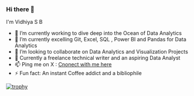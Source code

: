 ### Hi there  👋 
I'm Vidhiya S B


 - 🔭 I’m currently working to dive deep into the Ocean of Data Analytics
- 🌱 I’m currently excelling Git, Excel, SQL , Power BI and Pandas for Data Analytics
- 👯 I’m looking to collaborate on Data Analytics and Visualization Projects
- 💬 Currently a freelance technical writer and an aspiring Data Analyst
- 📫 Ping me on X : [Cnonect with me here](www.twitter.com/Vidhiyasb)
- ⚡ Fun fact: An instant Coffee addict and a bibliophile

[![trophy](https://github-profile-trophy.vercel.app/?username=VidhiyaSB)](https://github.com/ryo-ma/github-profile-trophy)





